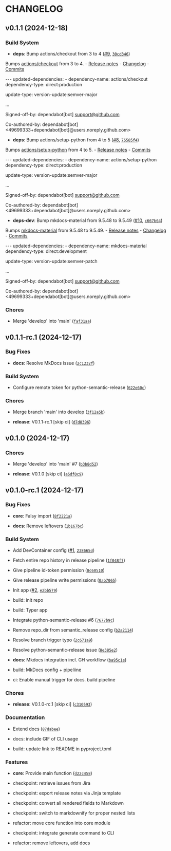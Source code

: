 # CHANGELOG


## v0.1.1 (2024-12-18)

### Build System

- **deps**: Bump actions/checkout from 3 to 4
  ([#9](https://github.com/TrisNol/rich-jira-release-notes/pull/9),
  [`30cd346`](https://github.com/TrisNol/rich-jira-release-notes/commit/30cd346b251b6f67cdad0fd813c522f4b39bfcf7))

Bumps [actions/checkout](https://github.com/actions/checkout) from 3 to 4. - [Release
  notes](https://github.com/actions/checkout/releases) -
  [Changelog](https://github.com/actions/checkout/blob/main/CHANGELOG.md) -
  [Commits](https://github.com/actions/checkout/compare/v3...v4)

--- updated-dependencies: - dependency-name: actions/checkout dependency-type: direct:production

update-type: version-update:semver-major

...

Signed-off-by: dependabot[bot] <support@github.com>

Co-authored-by: dependabot[bot] <49699333+dependabot[bot]@users.noreply.github.com>

- **deps**: Bump actions/setup-python from 4 to 5
  ([#8](https://github.com/TrisNol/rich-jira-release-notes/pull/8),
  [`76585f4`](https://github.com/TrisNol/rich-jira-release-notes/commit/76585f4e32bf5f0639a9592ce1c3ddb65a0b9891))

Bumps [actions/setup-python](https://github.com/actions/setup-python) from 4 to 5. - [Release
  notes](https://github.com/actions/setup-python/releases) -
  [Commits](https://github.com/actions/setup-python/compare/v4...v5)

--- updated-dependencies: - dependency-name: actions/setup-python dependency-type: direct:production

update-type: version-update:semver-major

...

Signed-off-by: dependabot[bot] <support@github.com>

Co-authored-by: dependabot[bot] <49699333+dependabot[bot]@users.noreply.github.com>

- **deps-dev**: Bump mkdocs-material from 9.5.48 to 9.5.49
  ([#10](https://github.com/TrisNol/rich-jira-release-notes/pull/10),
  [`c667b64`](https://github.com/TrisNol/rich-jira-release-notes/commit/c667b64d0713383029b9be88e38a605171e77ffd))

Bumps [mkdocs-material](https://github.com/squidfunk/mkdocs-material) from 9.5.48 to 9.5.49. -
  [Release notes](https://github.com/squidfunk/mkdocs-material/releases) -
  [Changelog](https://github.com/squidfunk/mkdocs-material/blob/master/CHANGELOG) -
  [Commits](https://github.com/squidfunk/mkdocs-material/compare/9.5.48...9.5.49)

--- updated-dependencies: - dependency-name: mkdocs-material dependency-type: direct:development

update-type: version-update:semver-patch

...

Signed-off-by: dependabot[bot] <support@github.com>

Co-authored-by: dependabot[bot] <49699333+dependabot[bot]@users.noreply.github.com>

### Chores

- Merge 'develop' into 'main'
  ([`faf31aa`](https://github.com/TrisNol/rich-jira-release-notes/commit/faf31aabe7eb5799d2658139a3973b487e3ed36a))


## v0.1.1-rc.1 (2024-12-17)

### Bug Fixes

- **docs**: Resolve MkDocs issue
  ([`2c1232f`](https://github.com/TrisNol/rich-jira-release-notes/commit/2c1232f8d6f72a1650335d1c601e875f132280d2))

### Build System

- Configure remote token for python-semantic-release
  ([`622e60c`](https://github.com/TrisNol/rich-jira-release-notes/commit/622e60cf13578e8815e015eeb1685f704385a097))

### Chores

- Merge branch 'main' into develop
  ([`3f12a5b`](https://github.com/TrisNol/rich-jira-release-notes/commit/3f12a5bac02eb44157cd3d753afa305a7eebdaf7))

- **release**: V0.1.1-rc.1 [skip ci]
  ([`d7d8396`](https://github.com/TrisNol/rich-jira-release-notes/commit/d7d8396759b766e3c5d2c16857c58255d1a435d3))


## v0.1.0 (2024-12-17)

### Chores

- Merge 'develop' into 'main' #7
  ([`b3b8d52`](https://github.com/TrisNol/rich-jira-release-notes/commit/b3b8d52fa67c06f8eb6eb345eecb469dbdcb6fb5))

- **release**: V0.1.0 [skip ci]
  ([`a6df0c9`](https://github.com/TrisNol/rich-jira-release-notes/commit/a6df0c9eb58d6ad43038ce95030037c4103563ed))


## v0.1.0-rc.1 (2024-12-17)

### Bug Fixes

- **core**: Falsy import
  ([`8f2221a`](https://github.com/TrisNol/rich-jira-release-notes/commit/8f2221a5978e09ea7450860952bc296a00e20e46))

- **docs**: Remove leftovers
  ([`1b167bc`](https://github.com/TrisNol/rich-jira-release-notes/commit/1b167bcef8638ff5680234ee1f6a7f5508ff2298))

### Build System

- Add DevContainer config ([#1](https://github.com/TrisNol/rich-jira-release-notes/pull/1),
  [`238665d`](https://github.com/TrisNol/rich-jira-release-notes/commit/238665dc2d2bed455ee38d7006b08495aacdcbbb))

- Fetch entire repo history in release pipeline
  ([`1f048f7`](https://github.com/TrisNol/rich-jira-release-notes/commit/1f048f7f528006638b094fba86a05071cc46c983))

- Give pipeline id-token permission
  ([`8c60510`](https://github.com/TrisNol/rich-jira-release-notes/commit/8c60510d3bfa09b202d74a463d47008204ab1955))

- Give release pipeline write permissions
  ([`0ab7065`](https://github.com/TrisNol/rich-jira-release-notes/commit/0ab7065be06b94aebda77c6b29ed9e501844ac6d))

- Init app ([#2](https://github.com/TrisNol/rich-jira-release-notes/pull/2),
  [`e2bb579`](https://github.com/TrisNol/rich-jira-release-notes/commit/e2bb5795fef47d4ece28f2569c2600ec02c68eb5))

* build: init repo

* build: Typer app

- Integrate python-semantic-release #6
  ([`7677b9c`](https://github.com/TrisNol/rich-jira-release-notes/commit/7677b9c2de14c72ee201fd0f7e21c0f4109e6e30))

- Remove repo_dir from semantic_release config
  ([`b2a2114`](https://github.com/TrisNol/rich-jira-release-notes/commit/b2a2114a7b50303cfa0796e16edb0270f6360074))

- Resolve branch trigger typo
  ([`2c671a9`](https://github.com/TrisNol/rich-jira-release-notes/commit/2c671a9f65c2ecf8a0c24e58684726243c1c3c49))

- Resolve python-semantic-release issue
  ([`8e385e2`](https://github.com/TrisNol/rich-jira-release-notes/commit/8e385e225c193f75152478a7b9d883663562dc25))

- **docs**: Mkdocs integration incl. GH workflow
  ([`ba95c1e`](https://github.com/TrisNol/rich-jira-release-notes/commit/ba95c1e94cc4f62f4423bd67b7b866ac5abf8c4d))

* build: MkDocs config + pipeliine

* ci: Enable manual trigger for docs. build pipeline

### Chores

- **release**: V0.1.0-rc.1 [skip ci]
  ([`c310593`](https://github.com/TrisNol/rich-jira-release-notes/commit/c310593468970cc78d15391995962ad331551813))

### Documentation

- Extend docs
  ([`87dabee`](https://github.com/TrisNol/rich-jira-release-notes/commit/87dabeef39024949477225a1327be4aa8d10455a))

* docs: include GIF of CLI usage

* build: update link to README in pyproject.toml

### Features

- **core**: Provide main function
  ([`d22c458`](https://github.com/TrisNol/rich-jira-release-notes/commit/d22c458a4551295772831eec0966018d784ad997))

* checkpoint: retrieve issues from Jira

* checkpoint: export release notes via Jinja template

* checkpoint: convert all rendered fields to Markdown

* checkpoint: switch to markdownify for proper nested lists

* refactor: move core function into core module

* checkpoint: integrate generate command to CLI

* refactor: remove leftovers, add docs
